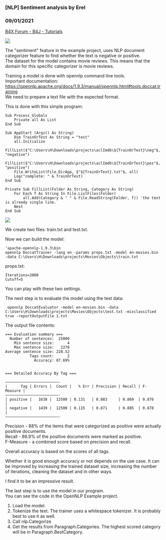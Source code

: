 ### [NLP] Sentiment analysis by Erel
### 09/01/2021
[B4X Forum - B4J - Tutorials](https://www.b4x.com/android/forum/threads/133922/)

![](https://www.b4x.com/android/forum/attachments/118580)  
  
The "sentiment" feature in the example project, uses NLP document categorizer feature to find whether the text is negative or positive.  
The dataset for the model contains movie reviews. This means that the domain for this specific categorizer is movie reviews.  
  
Training a model is done with opennlp command line tools.  
Important documentation: <https://opennlp.apache.org/docs/1.9.3/manual/opennlp.html#tools.doccat.training>  
We need to prepare a text file with the expected format.  
  
This is done with this simple program:  

```B4X
Sub Process_Globals  
    Private all As List  
End Sub  
  
Sub AppStart (Args() As String)  
    Dim TrainOrTest As String = "test"  
    all.Initialize  
    FillList($"C:\Users\H\Downloads\projects\aclImdb\${TrainOrTest}\neg"$, "negative")  
    FillList($"C:\Users\H\Downloads\projects\aclImdb\${TrainOrTest}\pos"$, "positive")  
    File.WriteList(File.DirApp, $"${TrainOrTest}.txt"$, all)  
    Log("complete: " & TrainOrTest)  
End Sub  
  
Private Sub FillList(Folder As String, Category As String)  
    For Each f As String In File.ListFiles(Folder)  
        all.Add(Category & " " & File.ReadString(Folder, f)) 'the text is already single line.  
    Next  
End Sub
```

  
  
![](https://www.b4x.com/android/forum/attachments/118581)  
  
We create two files: train.txt and test.txt.  
  
Now we can build the model:  

```B4X
'apache-opennlp-1.9.3\bin  
opennlp DoccatTrainer -lang en -params props.txt -model en-movies.bin -data C:\Users\H\Downloads\projects\Movies\Objects\train.txt
```

  
props.txt:  

```B4X
Iterations=2000  
Cutoff=5
```

  
You can play with these two settings.  
  
The next step is to evaluate the model using the test data:  

```B4X
 opennlp DoccatEvaluator -model en-movies.bin -data C:\Users\H\Downloads\projects\Movies\Objects\test.txt -misclassified true -reportOutputFile 1.txt
```

  
The output file contents:  

```B4X
=== Evaluation summary ===  
  Number of sentences:  25000  
    Min sentence size:      4  
    Max sentence size:   2278  
Average sentence size: 228.52  
           Tags count:      2  
             Accuracy: 87.69%  
  
  
=== Detailed Accuracy By Tag ===  
  
————————————————————————-  
|      Tag | Errors |  Count |   % Err | Precision | Recall | F-Measure |  
————————————————————————-  
| positive |   1638 |  12500 | 0.131   | 0.883     | 0.869  | 0.876     |  
| negative |   1439 |  12500 | 0.115   | 0.871     | 0.885  | 0.878     |  
————————————————————————-
```

  
  
Precision - 88% of the items that were categorized as positive were actually positive documents.  
Recall - 86.9% of the positive documents were marked as positive.  
F-Measure - a combined score based on precision and recall.  
  
Overall accuracy is based on the scores of all tags.  
  
Whether it is good enough accuracy or not depends on the use case. It can be improved by increasing the trained dataset size, increasing the number of iterations, cleaning the dataset and in other ways.  
  
I find it to be an impressive result.  
  
The last step is to use the model in our program.  
You can see the code in the OpenNLP Example project.  
1. Load the model.  
2. Tokenize the text. The trainer uses a whitespace tokenizer. It is probably best to use it as well.  
2. Call nlp.Categorize  
3. Get the results from Paragraph.Categories. The highest scored category will be in Paragraph.BestCategory.